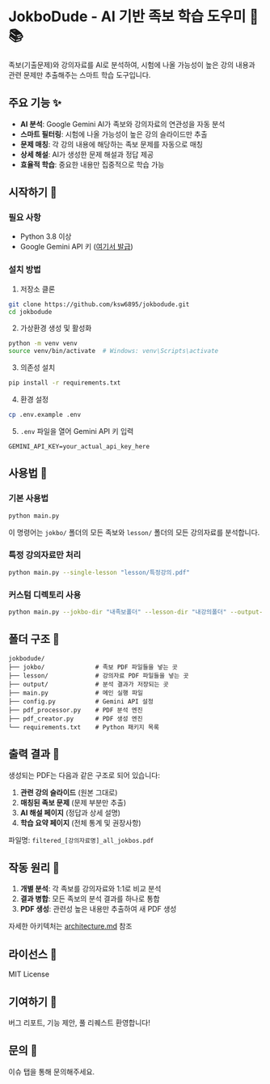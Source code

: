 # JokboDude - AI 기반 족보 학습 도우미 🤖📚

족보(기출문제)와 강의자료를 AI로 분석하여, 시험에 나올 가능성이 높은 강의 내용과 관련 문제만 추출해주는 스마트 학습 도구입니다.

## 주요 기능 ✨

- **AI 분석**: Google Gemini AI가 족보와 강의자료의 연관성을 자동 분석
- **스마트 필터링**: 시험에 나올 가능성이 높은 강의 슬라이드만 추출
- **문제 매칭**: 각 강의 내용에 해당하는 족보 문제를 자동으로 매칭
- **상세 해설**: AI가 생성한 문제 해설과 정답 제공
- **효율적 학습**: 중요한 내용만 집중적으로 학습 가능

## 시작하기 🚀

### 필요 사항

- Python 3.8 이상
- Google Gemini API 키 ([여기서 발급](https://makersuite.google.com/app/apikey))

### 설치 방법

1. 저장소 클론
```bash
git clone https://github.com/ksw6895/jokbodude.git
cd jokbodude
```

2. 가상환경 생성 및 활성화
```bash
python -m venv venv
source venv/bin/activate  # Windows: venv\Scripts\activate
```

3. 의존성 설치
```bash
pip install -r requirements.txt
```

4. 환경 설정
```bash
cp .env.example .env
```

5. `.env` 파일을 열어 Gemini API 키 입력
```
GEMINI_API_KEY=your_actual_api_key_here
```

## 사용법 📖

### 기본 사용법

```bash
python main.py
```

이 명령어는 `jokbo/` 폴더의 모든 족보와 `lesson/` 폴더의 모든 강의자료를 분석합니다.

### 특정 강의자료만 처리

```bash
python main.py --single-lesson "lesson/특정강의.pdf"
```

### 커스텀 디렉토리 사용

```bash
python main.py --jokbo-dir "내족보폴더" --lesson-dir "내강의폴더" --output-dir "결과폴더"
```

## 폴더 구조 📁

```
jokbodude/
├── jokbo/              # 족보 PDF 파일들을 넣는 곳
├── lesson/             # 강의자료 PDF 파일들을 넣는 곳
├── output/             # 분석 결과가 저장되는 곳
├── main.py             # 메인 실행 파일
├── config.py           # Gemini API 설정
├── pdf_processor.py    # PDF 분석 엔진
├── pdf_creator.py      # PDF 생성 엔진
└── requirements.txt    # Python 패키지 목록
```

## 출력 결과 📄

생성되는 PDF는 다음과 같은 구조로 되어 있습니다:

1. **관련 강의 슬라이드** (원본 그대로)
2. **매칭된 족보 문제** (문제 부분만 추출)
3. **AI 해설 페이지** (정답과 상세 설명)
4. **학습 요약 페이지** (전체 통계 및 권장사항)

파일명: `filtered_[강의자료명]_all_jokbos.pdf`

## 작동 원리 🔧

1. **개별 분석**: 각 족보를 강의자료와 1:1로 비교 분석
2. **결과 병합**: 모든 족보의 분석 결과를 하나로 통합
3. **PDF 생성**: 관련성 높은 내용만 추출하여 새 PDF 생성

자세한 아키텍처는 [architecture.md](architecture.md) 참조

## 라이선스 📜

MIT License

## 기여하기 🤝

버그 리포트, 기능 제안, 풀 리퀘스트 환영합니다!

## 문의 💬

이슈 탭을 통해 문의해주세요.